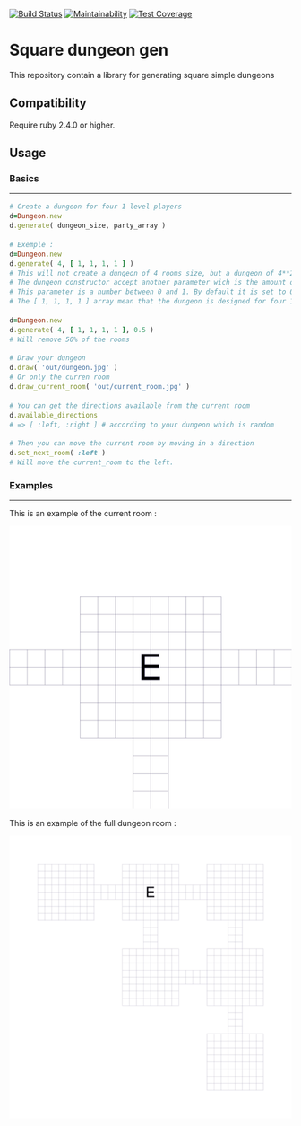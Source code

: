 [![Build Status](https://travis-ci.org/czuger/square-dungeon-gen.svg?branch=master)](https://travis-ci.org/czuger/square-dungeon-gen)
[![Maintainability](https://api.codeclimate.com/v1/badges/a72af1658fd0931463a5/maintainability)](https://codeclimate.com/github/czuger/square-dungeon-gen/maintainability)
[![Test Coverage](https://api.codeclimate.com/v1/badges/a72af1658fd0931463a5/test_coverage)](https://codeclimate.com/github/czuger/square-dungeon-gen/test_coverage)

# Square dungeon gen
This repository contain a library for generating square simple dungeons

## Compatibility

Require ruby 2.4.0 or higher.

## Usage

### Basics
------
 
```ruby
# Create a dungeon for four 1 level players
d=Dungeon.new
d.generate( dungeon_size, party_array )

# Exemple :
d=Dungeon.new
d.generate( 4, [ 1, 1, 1, 1 ] )
# This will not create a dungeon of 4 rooms size, but a dungeon of 4**2*0.3 rooms (rounded up)
# The dungeon constructor accept another parameter wich is the amount of rooms to remove from the dungeon
# This parameter is a number between 0 and 1. By default it is set to 0.3 which mean that it will remove 30% of the rooms.
# The [ 1, 1, 1, 1 ] array mean that the dungeon is designed for four 1 level players.

d=Dungeon.new
d.generate( 4, [ 1, 1, 1, 1 ], 0.5 )
# Will remove 50% of the rooms

# Draw your dungeon
d.draw( 'out/dungeon.jpg' )
# Or only the curren room
d.draw_current_room( 'out/current_room.jpg' )

# You can get the directions available from the current room
d.available_directions
# => [ :left, :right ] # according to your dungeon which is random

# Then you can move the current room by moving in a direction
d.set_next_room( :left )
# Will move the current_room to the left.
```

### Examples
------

This is an example of the current room : 

![test picture](/images/entry-room.jpg)

This is an example of the full dungeon room : 

![test picture](/images/dungeon.jpg)
